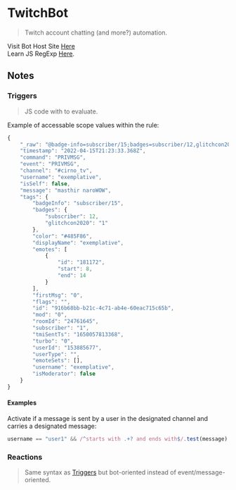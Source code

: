 # TwitchBot

> Twitch account chatting (and more?) automation.

Visit Bot Host Site [Here](https://valen-h.github.io/TwitchBot/TwitchBot.html "GitHub Pages")  
Learn JS RegExp [Here](https://developer.mozilla.org/en-US/docs/Web/JavaScript/Reference/Global_Objects/RegExp "JS RegEx MDN").

## Notes

### Triggers

> JS code with to evaluate.

Example of accessable scope values within the rule:
```javascript
{
	"_raw": "@badge-info=subscriber/15;badges=subscriber/12,glitchcon2020/1;color=#485F86;display-name=exemplative;emotes=181172:8-14;first-msg=0;flags=;id=916b68bb-b21c-4c71-ab4e-60eac715c65b;mod=0;room-id=24761645;subscriber=1;tmi-sent-ts=1650057813368;turbo=0;user-id=153885677;user-type= :exemplative!exemplative@exemplative.tmi.twitch.tv PRIVMSG #cirno_tv :masthir naroWOW",
	"timestamp": "2022-04-15T21:23:33.368Z",
	"command": "PRIVMSG",
	"event": "PRIVMSG",
	"channel": "#cirno_tv",
	"username": "exemplative",
	"isSelf": false,
	"message": "masthir naroWOW",
	"tags": {
		"badgeInfo": "subscriber/15",
		"badges": {
			"subscriber": 12,
			"glitchcon2020": "1"
		},
		"color": "#485F86",
		"displayName": "exemplative",
		"emotes": [
			{
				"id": "181172",
				"start": 8,
				"end": 14
			}
		],
		"firstMsg": "0",
		"flags": "",
		"id": "916b68bb-b21c-4c71-ab4e-60eac715c65b",
		"mod": "0",
		"roomId": "24761645",
		"subscriber": "1",
		"tmiSentTs": "1650057813368",
		"turbo": "0",
		"userId": "153885677",
		"userType": "",
		"emoteSets": [],
		"username": "exemplative",
		"isModerator": false
	}
}
```

#### Examples

Activate if a message is sent by a user in the designated channel and carries a designated message:
```javascript
username == "user1" && /^starts with .+? and ends with$/.test(message)
```

### Reactions

> Same syntax as [Triggers](#triggers "Triggers") but bot-oriented instead of event/message-oriented.
